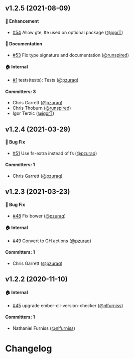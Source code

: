 ## v1.2.5 (2021-08-09)

#### :rocket: Enhancement
* [#54](https://github.com/pzuraq/ember-compatibility-helpers/pull/54) Allow gte, lte used on optional package ([@igorT](https://github.com/igorT))

#### :memo: Documentation
* [#53](https://github.com/pzuraq/ember-compatibility-helpers/pull/53) Fix type signature and documentation ([@runspired](https://github.com/runspired))

#### :house: Internal
* [#1](https://github.com/pzuraq/ember-compatibility-helpers/pull/1) tests(tests): Tests ([@pzuraq](https://github.com/pzuraq))

#### Committers: 3
- Chris Garrett ([@pzuraq](https://github.com/pzuraq))
- Chris Thoburn ([@runspired](https://github.com/runspired))
- Igor Terzic ([@igorT](https://github.com/igorT))


## v1.2.4 (2021-03-29)

#### :bug: Bug Fix
* [#51](https://github.com/pzuraq/ember-compatibility-helpers/pull/51) Use fs-extra instead of fs ([@pzuraq](https://github.com/pzuraq))

#### Committers: 1
- Chris Garrett ([@pzuraq](https://github.com/pzuraq))

## v1.2.3 (2021-03-23)

#### :bug: Bug Fix
* [#48](https://github.com/pzuraq/ember-compatibility-helpers/pull/48) Fix bower ([@pzuraq](https://github.com/pzuraq))

#### :house: Internal
* [#49](https://github.com/pzuraq/ember-compatibility-helpers/pull/49) Convert to GH actions ([@pzuraq](https://github.com/pzuraq))

#### Committers: 1
- Chris Garrett ([@pzuraq](https://github.com/pzuraq))

## v1.2.2 (2020-11-10)

#### :house: Internal
* [#45](https://github.com/pzuraq/ember-compatibility-helpers/pull/45) upgrade ember-cli-version-checker ([@nlfurniss](https://github.com/nlfurniss))

#### Committers: 1
- Nathaniel Furniss ([@nlfurniss](https://github.com/nlfurniss))

# Changelog
